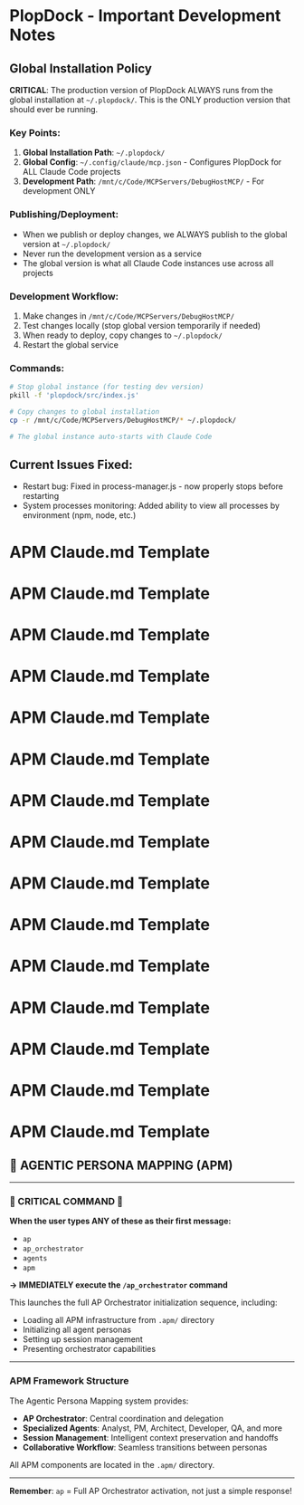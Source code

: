 # PlopDock - Important Development Notes

## Global Installation Policy

**CRITICAL**: The production version of PlopDock ALWAYS runs from the global installation at `~/.plopdock/`. This is the ONLY production version that should ever be running.

### Key Points:
1. **Global Installation Path**: `~/.plopdock/`
2. **Global Config**: `~/.config/claude/mcp.json` - Configures PlopDock for ALL Claude Code projects
3. **Development Path**: `/mnt/c/Code/MCPServers/DebugHostMCP/` - For development ONLY

### Publishing/Deployment:
- When we publish or deploy changes, we ALWAYS publish to the global version at `~/.plopdock/`
- Never run the development version as a service
- The global version is what all Claude Code instances use across all projects

### Development Workflow:
1. Make changes in `/mnt/c/Code/MCPServers/DebugHostMCP/`
2. Test changes locally (stop global version temporarily if needed)
3. When ready to deploy, copy changes to `~/.plopdock/`
4. Restart the global service

### Commands:
```bash
# Stop global instance (for testing dev version)
pkill -f 'plopdock/src/index.js'

# Copy changes to global installation
cp -r /mnt/c/Code/MCPServers/DebugHostMCP/* ~/.plopdock/

# The global instance auto-starts with Claude Code
```

## Current Issues Fixed:
- Restart bug: Fixed in process-manager.js - now properly stops before restarting
- System processes monitoring: Added ability to view all processes by environment (npm, node, etc.)
# APM Claude.md Template


# APM Claude.md Template


# APM Claude.md Template


# APM Claude.md Template


# APM Claude.md Template


# APM Claude.md Template


# APM Claude.md Template


# APM Claude.md Template


# APM Claude.md Template


# APM Claude.md Template


# APM Claude.md Template


# APM Claude.md Template


# APM Claude.md Template


# APM Claude.md Template


# APM Claude.md Template

<BEGIN-APM-CLAUDE-MERGE>

## 🚀 AGENTIC PERSONA MAPPING (APM)

---

### 🔴 CRITICAL COMMAND 🔴

**When the user types ANY of these as their first message:**
- `ap`
- `ap_orchestrator`
- `agents`
- `apm`

**→ IMMEDIATELY execute the `/ap_orchestrator` command**

This launches the full AP Orchestrator initialization sequence, including:
- Loading all APM infrastructure from `.apm/` directory
- Initializing all agent personas
- Setting up session management
- Presenting orchestrator capabilities

---

### APM Framework Structure

The Agentic Persona Mapping system provides:
- **AP Orchestrator**: Central coordination and delegation
- **Specialized Agents**: Analyst, PM, Architect, Developer, QA, and more
- **Session Management**: Intelligent context preservation and handoffs
- **Collaborative Workflow**: Seamless transitions between personas

All APM components are located in the `.apm/` directory.

---

**Remember**: `ap` = Full AP Orchestrator activation, not just a simple response!

</END-APM-CLAUDE-MERGE>
